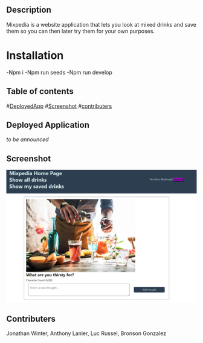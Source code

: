 
## Description
Mixpedia is a website application that lets you look at mixed drinks and save them so you can then later try them for your own purposes.

# Installation
-Npm i
-Npm run seeds
-Npm run develop


## Table of contents
#[DeployedApp](#DeployedApplication)
#[Screenshot](#Screenshot)
#[contributers](#Contributers)


## Deployed Application
*to be announced*

## Screenshot 
![Alt text](image-1.png)


## Contributers
Jonathan Winter, Anthony Lanier, Luc Russel, Bronson Gonzalez